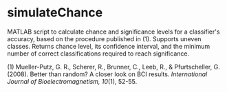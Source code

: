 # simulateChance
MATLAB script to calculate chance and significance levels for a classifier's accuracy, based on the procedure published in (1). Supports uneven classes. Returns chance level, its confidence interval, and the minimum number of correct classifications required to reach significance.

(1) Mueller-Putz, G. R., Scherer, R., Brunner, C., Leeb, R., & Pfurtscheller, G. (2008). Better than random? A closer look on BCI results. *International Journal of Bioelectromagnetism, 10*(1), 52-55.
